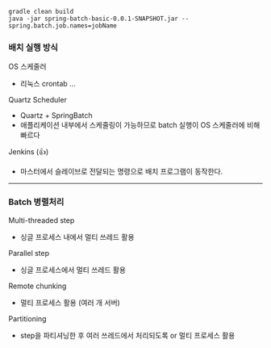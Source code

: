 
```text
gradle clean build
java -jar spring-batch-basic-0.0.1-SNAPSHOT.jar --spring.batch.job.names=jobName
```

### 배치 실행 방식

OS 스케줄러
- 리눅스 crontab ...

Quartz Scheduler 
- Quartz + SpringBatch
- 애플리케이션 내부에서 스케줄링이 가능하므로 batch 실행이 OS 스케줄러에 비해 빠르다

Jenkins (👍)
- 마스터에서 슬레이브로 전달되는 명령으로 배치 프로그램이 동작한다.

---

### Batch 병렬처리

Multi-threaded step
- 싱글 프로세스 내에서 멀티 쓰레드 활용 

Parallel step
- 싱글 프로세스에서 멀티 쓰레드 활용

Remote chunking
- 멀티 프로세스 활용 (여러 개 서버)

Partitioning
- step을 파티셔닝한 후 여러 쓰레드에서 처리되도록 or 멀티 프로세스 활용

